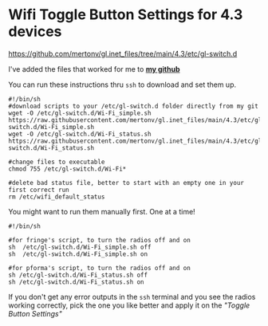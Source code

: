 # Wifi Toggle Button Settings for 4.3 devices

https://github.com/mertonv/gl.inet_files/tree/main/4.3/etc/gl-switch.d

I've added the files that worked for me to [**my github**](https://github.com/mertonv/gl.inet_files/tree/main/4.3/etc/gl-switch.d)

You can run these instructions thru `ssh` to download and set them up.

```
#!/bin/sh
#download scripts to your /etc/gl-switch.d folder directly from my git
wget -O /etc/gl-switch.d/Wi-Fi_simple.sh https://raw.githubusercontent.com/mertonv/gl.inet_files/main/4.3/etc/gl-switch.d/Wi-Fi_simple.sh
wget -O /etc/gl-switch.d/Wi-Fi_status.sh https://raw.githubusercontent.com/mertonv/gl.inet_files/main/4.3/etc/gl-switch.d/Wi-Fi_status.sh

#change files to executable
chmod 755 /etc/gl-switch.d/Wi-Fi*

#delete bad status file, better to start with an empty one in your first correct run
rm /etc/wifi_default_status
```

You might want to run them manually first. One at a time!
```
#!/bin/sh

#for fringe's script, to turn the radios off and on
sh  /etc/gl-switch.d/Wi-Fi_simple.sh off
sh  /etc/gl-switch.d/Wi-Fi_simple.sh on

#for pforma's script, to turn the radios off and on
sh /etc/gl-switch.d/Wi-Fi_status.sh off
sh /etc/gl-switch.d/Wi-Fi_status.sh on
```

If you don't get any error outputs in the `ssh` terminal and you see the radios working correctly, pick the one you like better and apply it on the _"Toggle Button Settings"_

